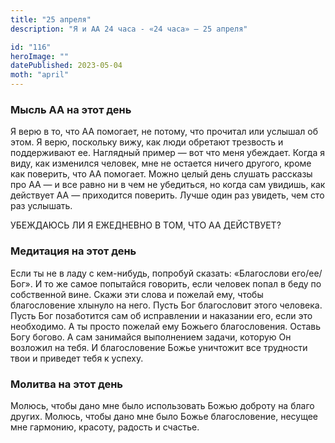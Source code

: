```yaml
---
title: "25 апреля"
description: "Я и АА 24 часа - «24 часа» — 25 апреля"

id: "116"
heroImage: ""
datePublished: 2023-05-04
moth: "april"
---
```


### Мысль АА на этот день

Я верю в то, что АА помогает, не потому, что прочитал или услышал об этом. Я
верю, поскольку вижу, как люди обретают трезвость и поддерживают ее. Наглядный
пример — вот что меня убеждает. Когда я виду, как изменился человек, мне не
остается ничего другого, кроме как поверить, что АА помогает. Можно целый день
слушать рассказы про АА — и все равно ни в чем не убедиться, но когда сам
увидишь, как действует АА — приходится поверить. Лучше один раз увидеть, чем
сто раз услышать.

УБЕЖДАЮСЬ ЛИ Я ЕЖЕДНЕВНО В ТОМ, ЧТО АА ДЕЙСТВУЕТ?

### Медитация на этот день

Если ты не в ладу с кем-нибудь, попробуй сказать: «Благослови его/ее/ Бог». И
то же самое попытайся говорить, если человек попал в беду по собственной вине.
Скажи эти слова и пожелай ему, чтобы благословение хлынуло на него. Пусть Бог
благословит этого человека. Пусть Бог позаботится сам об исправлении и
наказании его, если это необходимо. А ты просто пожелай ему Божьего
благословения. Оставь Богу богово. А сам занимайся выполнением задачи, которую
Он возложил на тебя. И благословение Божье уничтожит все трудности твои и
приведет тебя к успеху.

### Молитва на этот день

Молюсь, чтобы дано мне было использовать Божью доброту на благо других.
Молюсь, чтобы дано мне было Божье благословение, несущее мне гармонию,
красоту, радость и счастье.
